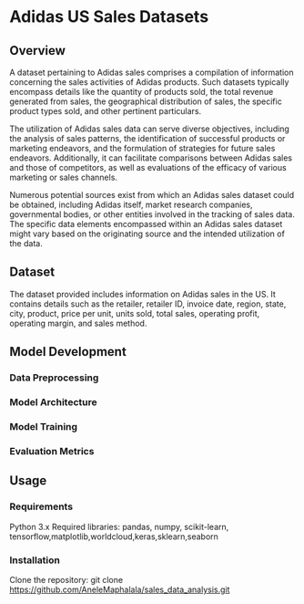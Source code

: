 # Adidas US Sales Datasets

## Overview
A dataset pertaining to Adidas sales comprises a compilation of information concerning the sales activities of Adidas products. Such datasets typically encompass details like the quantity of products sold, the total revenue generated from sales, the geographical distribution of sales, the specific product types sold, and other pertinent particulars.

The utilization of Adidas sales data can serve diverse objectives, including the analysis of sales patterns, the identification of successful products or marketing endeavors, and the formulation of strategies for future sales endeavors. Additionally, it can facilitate comparisons between Adidas sales and those of competitors, as well as evaluations of the efficacy of various marketing or sales channels.

Numerous potential sources exist from which an Adidas sales dataset could be obtained, including Adidas itself, market research companies, governmental bodies, or other entities involved in the tracking of sales data. The specific data elements encompassed within an Adidas sales dataset might vary based on the originating source and the intended utilization of the data.

## Dataset
The dataset provided includes information on Adidas sales in the US. It contains details such as the retailer, retailer ID, invoice date, region, state, city, product, price per unit, units sold, total sales, operating profit, operating margin, and sales method.

## Model Development

### Data Preprocessing


### Model Architecture


### Model Training


### Evaluation Metrics


## Usage
### Requirements
Python 3.x
Required libraries: pandas, numpy, scikit-learn, tensorflow,matplotlib,worldcloud,keras,sklearn,seaborn

### Installation
Clone the repository: git clone https://github.com/AneleMaphalala/sales_data_analysis.git
